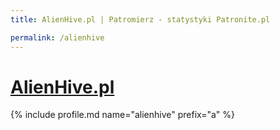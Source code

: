 ```yaml
---
title: AlienHive.pl | Patromierz - statystyki Patronite.pl

permalink: /alienhive
---
```


# [AlienHive.pl](https://patronite.pl/alienhive)

{% include profile.md name="alienhive" prefix="a" %}
